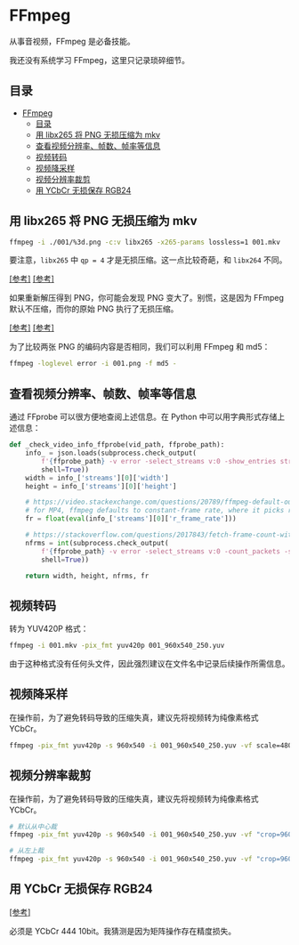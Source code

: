 # FFmpeg

从事音视频，FFmpeg 是必备技能。

我还没有系统学习 FFmpeg，这里只记录琐碎细节。

## 目录

- [FFmpeg](#ffmpeg)
  - [目录](#目录)
  - [用 libx265 将 PNG 无损压缩为 mkv](#用-libx265-将-png-无损压缩为-mkv)
  - [查看视频分辨率、帧数、帧率等信息](#查看视频分辨率帧数帧率等信息)
  - [视频转码](#视频转码)
  - [视频降采样](#视频降采样)
  - [视频分辨率裁剪](#视频分辨率裁剪)
  - [用 YCbCr 无损保存 RGB24](#用-ycbcr-无损保存-rgb24)

## 用 libx265 将 PNG 无损压缩为 mkv

```bash
ffmpeg -i ./001/%3d.png -c:v libx265 -x265-params lossless=1 001.mkv
```

要注意，`libx265` 中 `qp = 4` 才是无损压缩。这一点比较奇葩，和 `libx264` 不同。

[\[参考\]](https://x265.readthedocs.io/en/stable/lossless.html) [\[参考\]](https://forum.doom9.org/showthread.php?t=175638)

如果重新解压得到 PNG，你可能会发现 PNG 变大了。别慌，这是因为 FFmpeg 默认不压缩，而你的原始 PNG 执行了无损压缩。

[\[参考\]](https://stackoverflow.com/questions/48114173/why-ffmpeg-png-image-compression-output-file-bigger-than-input-file) [\[参考\]](https://www.howtogeek.com/203979/is-the-png-format-lossless-since-it-has-a-compression-parameter/)

为了比较两张 PNG 的编码内容是否相同，我们可以利用 FFmpeg 和 md5：

```bash
ffmpeg -loglevel error -i 001.png -f md5 -
```

## 查看视频分辨率、帧数、帧率等信息

通过 FFprobe 可以很方便地查阅上述信息。在 Python 中可以用字典形式存储上述信息：

```python
def _check_video_info_ffprobe(vid_path, ffprobe_path):
    info_ = json.loads(subprocess.check_output(
        f'{ffprobe_path} -v error -select_streams v:0 -show_entries stream=width,height,r_frame_rate -of json {vid_path}',
        shell=True))
    width = info_['streams'][0]['width']
    height = info_['streams'][0]['height']

    # https://video.stackexchange.com/questions/20789/ffmpeg-default-output-frame-rate
    # for MP4, ffmpeg defaults to constant-frame rate, where it picks r_frame_rate as the value.
    fr = float(eval(info_['streams'][0]['r_frame_rate']))

    # https://stackoverflow.com/questions/2017843/fetch-frame-count-with-ffmpeg
    nfrms = int(subprocess.check_output(
        f'{ffprobe_path} -v error -select_streams v:0 -count_packets -show_entries stream=nb_read_packets -of csv=p=0 {vid_path}',
        shell=True))

    return width, height, nfrms, fr
```

## 视频转码

转为 YUV420P 格式：

```bash
ffmpeg -i 001.mkv -pix_fmt yuv420p 001_960x540_250.yuv
```

由于这种格式没有任何头文件，因此强烈建议在文件名中记录后续操作所需信息。

## 视频降采样

在操作前，为了避免转码导致的压缩失真，建议先将视频转为纯像素格式 YCbCr。

```bash
ffmpeg -pix_fmt yuv420p -s 960x540 -i 001_960x540_250.yuv -vf scale=480x270:flags=bicubic 001_480x270_250.yuv
```

## 视频分辨率裁剪

在操作前，为了避免转码导致的压缩失真，建议先将视频转为纯像素格式 YCbCr。

```bash
# 默认从中心裁
ffmpeg -pix_fmt yuv420p -s 960x540 -i 001_960x540_250.yuv -vf "crop=960:536" 001_480x270_250.yuv

# 从左上裁
ffmpeg -pix_fmt yuv420p -s 960x540 -i 001_960x540_250.yuv -vf "crop=960:536:0:0" 001_480x270_250.yuv
```

## 用 YCbCr 无损保存 RGB24

[\[参考\]](https://trac.ffmpeg.org/wiki/Scaling)

必须是 YCbCr 444 10bit。我猜测是因为矩阵操作存在精度损失。
